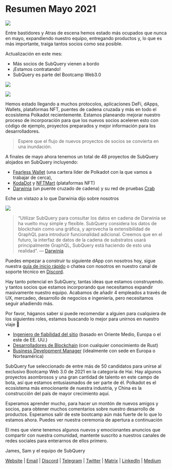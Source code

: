 # Resumen Mayo 2021

![](https://miro.medium.com/max/1400/1*5E_eIJBTvHI7W24ib_Syvw.png)

Entre bastidores y Atras de escena hemos estado más ocupados que nunca en mayo, expandiendo nuestro equipo, entregando productos y, lo que es más importante, traiga tantos socios como sea posible.

Actualización en este mes:

-   Más socios de SubQuery vienen a bordo
-   ¡Estamos contratando!
-   SubQuery es parte del Bootcamp Web3.0

![](https://miro.medium.com/freeze/max/60/1*bFOaBnLZUfhRxiQa7fjbwA.gif?q=20)

![](https://miro.medium.com/max/640/1*bFOaBnLZUfhRxiQa7fjbwA.gif)

Hemos estado llegando a muchos protocolos, aplicaciones DeFi, dApps, Wallets, plataformas NFT, puentes de cadena cruzada y más en todo el ecosistema Polkadot recientemente. Estamos planeando mejorar nuestro proceso de incorporación para que los nuevos socios aceleren esto con código de ejemplo, proyectos preparados y mejor información para los desarrolladores.

> Espere que el flujo de nuevos proyectos de socios se convierta en una inundación.

A finales de mayo ahora tenemos un total de 48 proyectos de SubQuery alojados en SubQuery incluyendo:

-   [Fearless Wallet](https://fearlesswallet.io/) (una cartera líder de Polkadot con la que vamos a trabajar de cerca),
-   [KodaDot](https://kodadot.xyz/) y [NFTMart](https://www.nftmart.io/) (plataformas NFT)
-   [Darwinia](https://explorer.subquery.network/subquery/darwinia-network/darwinia) (un puente cruzado de cadena) y su red de pruebas [Crab](https://explorer.subquery.network/subquery/wuminzhe/crab)

Eche un vistazo a lo que Darwinia dijo sobre nosotros

![](https://miro.medium.com/max/1400/0*Bc8P3mcH6rz-KtT0)

> “Utilizar SubQuery para consultar los datos en cadena de Darwinia se ha vuelto muy simple y flexible. SubQuery considera los datos de blockchain como una gráfica, y aprovecha la extensibilidad de GraphQL para introducir funcionalidad adicional. Creemos que en el futuro, la interfaz de datos de la cadena de substratos usará principalmente GraphQL, SubQuery está haciendo de esto una realidad”.</em> — [Darwinia](https://subquery.medium.com/darwinias-network-data-is-now-available-for-free-in-subquery-b4f51c73fb15)

Puedes empezar a construir tu siguiente dApp con nosotros hoy, sigue nuestra [guía de inicio rápido](https://doc.subquery.network/quickstart.html) o chatea con nosotros en nuestro canal de soporte técnico en [Discord](https://discord.com/invite/78zg8aBSMG).

Hay tanto potencial en SubQuery, tantas ideas que estamos construyendo. y tantos socios que estamos incorporando que necesitamos expandir masivamente nuestro equipo. Acabamos de añadir 4 empleados a través de UX, mercadeo, desarrollo de negocios e ingeniería, pero necesitamos seguir añadiendo más.

Por favor, háganos saber si puede recomendar a alguien para cualquiera de los siguientes roles, estamos buscando lo mejor para unirnos en nuestro viaje 🚀

-   [Ingeniero de fiabilidad del sitio](https://dash.recooty.com/openings/details/e44cf9762b402f5d8b5bc36f60304a15) (basado en Oriente Medio, Europa o el este de EE. UU.)
-   [Desarrolladores de Blockchain](https://dash.recooty.com/openings/details/9578a63fbe545bd82cc5bbe749636af1) (con cualquier conocimiento de Rust)
-   [Business Development Manager](https://rcty.co/3coJPrV) (idealmente con sede en Europa o Norteamérica)

SubQuery fue seleccionado de entre más de 50 candidatos para unirse al exclusivo Bootcamp Web 3.0 de 2021 en la categoría de Hai. Hay algunos proyectos asombrosos y una gran cantidad de talento en este campo de bota, así que estamos entusiasmados de ser parte de él. Polkadot es el ecosistema más emocionante de nuestra industria, y China es la construcción del país de mayor crecimiento aquí.

Esperamos aprender mucho, para hacer un montón de nuevos amigos y socios, para obtener muchos comentarios sobre nuestro desarrollo de productos. Esperamos salir de este bootcamp aún más fuerte de lo que lo estamos ahora. Puedes ver nuestra ceremonia de apertura a continuación

El mes que viene tenemos algunos nuevos y emocionantes anuncios que compartir con nuestra comunidad, mantente suscrito a nuestros canales de redes sociales para enterarnos de ellos primero.

James, Sam y el equipo de SubQuery

[Website](https://subquery.network/) | [Email](mailto:hello@subquery.network) | [Discord](https://discord.com/invite/78zg8aBSMG) | [Telegram](https://t.me/subquerynetwork) | [Twitter](https://twitter.com/subquerynetwork) | [Matrix](https://matrix.to/#/#subquery:matrix.org) | [LinkedIn](https://www.linkedin.com/company/subquery) | [Medium](https://subquery.medium.com/)